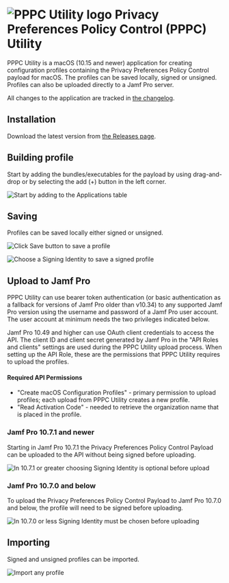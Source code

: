 # ![PPPC Utility logo][logo] Privacy Preferences Policy Control (PPPC) Utility

[logo]: /Resources/Assets.xcassets/AppIcon.appiconset/PPPC_Logo_32%402x.png "PPPC Utility"

PPPC Utility is a macOS (10.15 and newer) application for creating configuration profiles containing the Privacy Preferences Policy Control payload for macOS. The profiles can be saved locally, signed or unsigned. Profiles can also be uploaded directly to a Jamf Pro server.

All changes to the application are tracked in [the changelog](https://github.com/jamf/PPPC-Utility/blob/master/CHANGELOG.md).

## Installation

Download the latest version from [the Releases page](https://github.com/jamf/PPPC-Utility/releases).

## Building profile

Start by adding the bundles/executables for the payload by using drag-and-drop or by selecting the add (+) button in the left corner.

![Start by adding to the **Applications** table](/Images/Building.png "Building profile")

## Saving

Profiles can be saved locally either signed or unsigned.

![Click **Save** button to save a profile](/Images/SavingUnsigned.png "Saving an unsigned  profile")

![Choose a **Signing Identity** to save a signed profile](/Images/SavingSigned.png "Saving a signed profile")

## Upload to Jamf Pro

PPPC Utility can use bearer token authentication (or basic authentication as a fallback for versions of Jamf Pro older than v10.34) to any supported
Jamf Pro version using the username and password of a Jamf Pro user account.  The user account at minimum needs the two privileges indicated below.

Jamf Pro 10.49 and higher can use OAuth client credentials to access the API.  The client ID and client secret generated by Jamf Pro in the
"API Roles and clients" settings are used during the PPPC Utility upload process.  When setting up the API Role, these are the permissions that
PPPC Utility requires to upload the profiles.

#### Required API Permissions

- "Create macOS Configuration Profiles" - primary permission to upload profiles; each upload from PPPC Utility creates a new profile.
- "Read Activation Code" - needed to retrieve the organization name that is placed in the profile.

### Jamf Pro 10.7.1 and newer

Starting in Jamf Pro 10.7.1 the Privacy Preferences Policy Control Payload can be uploaded to the API without being signed before uploading.

![In 10.7.1 or greater choosing **Signing Identity** is optional before upload](/Images/UploadUnsigned.png "Upload unsigned")

### Jamf Pro 10.7.0 and below

To upload the Privacy Preferences Policy Control Payload to Jamf Pro 10.7.0 and below, the profile will need to be signed before uploading.

![In 10.7.0 or less **Signing Identity** must be chosen before uploading](/Images/UploadSigned.png "Upload signed")

## Importing

Signed and unsigned profiles can be imported.

![Import any profile](/Images/ImportProfile.png "Import profiles")
